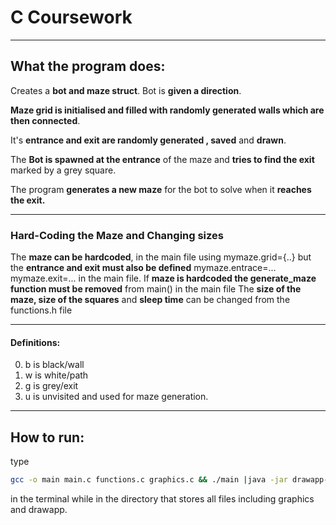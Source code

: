 # C Coursework
---
## What the program does:
Creates a **bot and maze struct**. 
Bot is **given a direction**. 

**Maze grid is initialised and filled with randomly generated walls which are then connected**. 

It's **entrance and exit are randomly generated , saved** and **drawn**. 

The **Bot is spawned at the entrance** of the maze and **tries to find the exit** marked by a grey square. 

The program **generates a new maze** for the bot to solve when it **reaches the exit.**   

---
### Hard-Coding the Maze and Changing sizes

The **maze can be hardcoded**, in the main file using mymaze.grid={..} but the **entrance and exit must also be defined** mymaze.entrace=...  mymaze.exit=... in the main file.
If **maze is hardcoded the generate_maze function must be removed** from main() in the main file
The **size of the maze, size of the squares** and **sleep time** can be changed from the functions.h file

---
#### Definitions:
0. b is black/wall 
1. w is white/path
2. g is grey/exit
3. u is unvisited and used for maze generation.
---

## How to run:
type
```bash
gcc -o main main.c functions.c graphics.c && ./main |java -jar drawapp-2.0.jar
```
in the terminal while in the directory that stores all files including graphics and drawapp.
